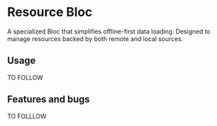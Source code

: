# Resource Bloc

A specialized Bloc that simplifies offline-first data loading.
Designed to manage resources backed by both remote and local sources.

## Usage

TO FOLLOW

## Features and bugs

TO FOLLLOW